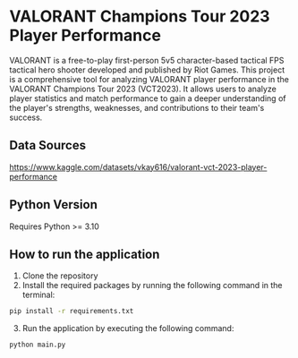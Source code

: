 # VALORANT Champions Tour 2023 Player Performance
VALORANT is a free-to-play first-person 5v5 character-based tactical FPS tactical hero shooter developed and published by Riot Games. This project is a comprehensive tool for analyzing VALORANT player performance in the VALORANT Champions Tour 2023 (VCT2023). It allows users to analyze player statistics and match performance to gain a deeper understanding of the player's strengths, weaknesses, and contributions to their team's success.

## Data Sources
https://www.kaggle.com/datasets/vkay616/valorant-vct-2023-player-performance

## Python Version
Requires Python >= 3.10

## How to run the application
1. Clone the repository
2. Install the required packages by running the following command in the terminal:
```bash
pip install -r requirements.txt
```
3. Run the application by executing the following command:
```bash
python main.py
```